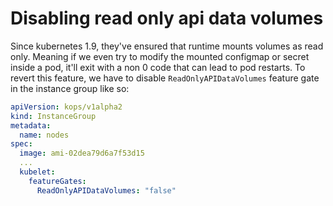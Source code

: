 # Disabling read only api data volumes

Since kubernetes 1.9, they've ensured that runtime mounts volumes as read only. Meaning if we even try to modify the mounted configmap or secret inside a pod, it'll exit with a non 0 code that can lead to pod restarts. To revert this feature, we have to disable `ReadOnlyAPIDataVolumes` feature gate in the instance group like so:

```yaml
apiVersion: kops/v1alpha2
kind: InstanceGroup
metadata:
  name: nodes
spec:
  image: ami-02dea79d6a7f53d15
  ...
  kubelet:
    featureGates:
      ReadOnlyAPIDataVolumes: "false"
```
